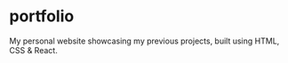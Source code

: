 # portfolio
My personal website showcasing my previous projects, built using HTML, CSS &amp; React.
